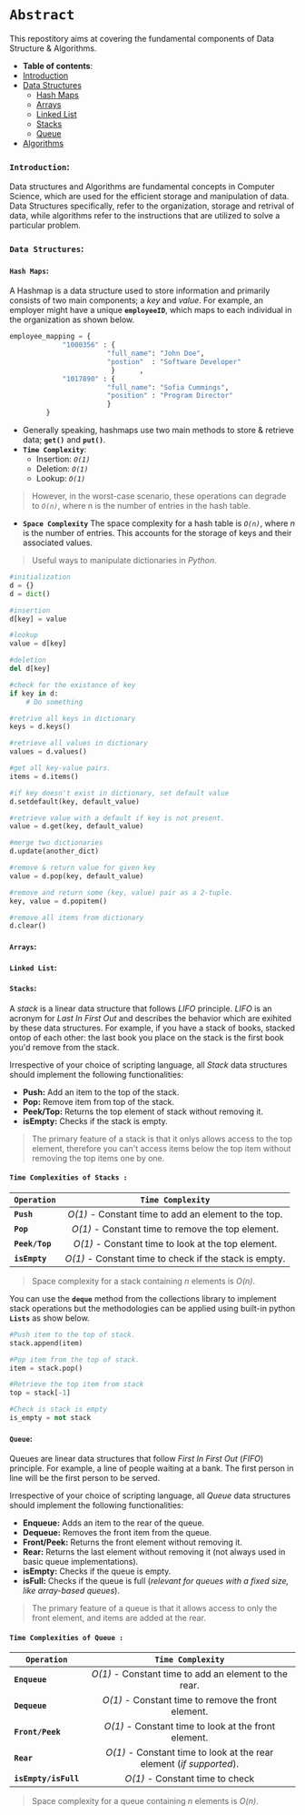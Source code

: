 
# **`Abstract`**

This repostitory aims at covering the fundamental components of Data Structure & Algorithms.

-  **Table of contents**:
  - [Introduction](#introduction)
  - [Data Structures](#data-structures)
    - [Hash Maps](#hash-maps)
    - [ Arrays](#arrays)
    - [Linked List](#linked-list)
    - [ Stacks](#stacks)
    - [ Queue](#queue)
  - [Algorithms](#algorithms)
  



### **`Introduction`**: 

Data structures and Algorithms are fundamental concepts in Computer Science, which are used for the efficient storage and manipulation of data.
Data Structures specifically, refer to the organization, storage and retrival of data, while algorithms refer to the instructions that are utilized to solve a particular problem.





### **`Data Structures`**:


#### **`Hash Maps`**:


A Hashmap is a data structure used to store information and primarily consists of two main components; a *key* and *value*. For example, an employer might have a unique **`employeeID`**, which maps to each individual in the organization as shown below.

```python
employee_mapping = {
             "1000356" : {
                        "full_name": "John Doe",
                        "postion"  : "Software Developer"
                         }      ,
             "1017890" : {
                        "full_name": "Sofia Cummings",
                        "position" : "Program Director"
                        }   
         }
```
- Generally speaking, hashmaps use two main methods to store & retrieve data; **`get()`** and **`put()`**.
- **`Time Complexity`**:
    - Insertion: *`O(1)`*
    - Deletion: *`O(1)`*
    - Lookup: *`O(1)`*

> However, in the worst-case scenario, these operations can degrade to *`O(n)`*, where n is the number of entries in the hash table. 
- **`Space Complexity`**
The space complexity for a hash table is *`O(n)`*, where *n* is the number of entries. This accounts for the storage of keys and their associated values.

> Useful ways to manipulate dictionaries in *Python*.
```python
#initialization
d = {}
d = dict()
```
```python
#insertion
d[key] = value
```
```python
#lookup
value = d[key]

#deletion
del d[key]
```
```python
#check for the existance of key
if key in d:
    # Do something
```
```python
#retrive all keys in dictionary
keys = d.keys()

#retrieve all values in dictionary
values = d.values()

#get all key-value pairs.
items = d.items()
```
```python
#if key doesn't exist in dictionary, set default value
d.setdefault(key, default_value)

#retrieve value with a default if key is not present.
value = d.get(key, default_value)
```
```python
#merge two dictionaries
d.update(another_dict)
```
```python
#remove & return value for given key
value = d.pop(key, default_value)

#remove and return some (key, value) pair as a 2-tuple.
key, value = d.popitem()
```
```python
#remove all items from dictionary
d.clear()
```



#### **`Arrays`**:
#### **`Linked List`**:
#### **`Stacks`**:

A *stack* is a linear data structure that follows *LIFO* principle. *LIFO* is an acronym for *Last In First Out* and describes the behavior which are exihited by these data structures. For example, if you have a stack of books, stacked ontop of each other: the last book you place on the stack is the first book you'd remove from the stack.

Irrespective of your choice of scripting language, all *Stack* data structures should implement the following functionalities:
- **Push:** Add an item to the top of the stack.
- **Pop:** Remove item from top of the stack.
- **Peek/Top:** Returns the top element of stack without removing it.
- **isEmpty:** Checks if the stack is empty.


> The primary feature of a stack is that it onlys allows access to the top element, therefore you can't access items below the top item without removing the top items one by one.

#### **`Time Complexities of Stacks :`**

|         **`Operation`**               |       **`Time Complexity`**                                                 | 
|---------------------------------------|:---------------------------------------------------------------------------:|  
| **`Push`**                            | *O(1)* - Constant time to add an element to the top.                          | 
|  **`Pop`**                            | *O(1)* - Constant time to remove the top element.                             |   
| **`Peek/Top`**                        | *O(1)* - Constant time to look at the top element.                            |
| **`isEmpty`**                         | *O(1)* - Constant time to check if the stack is empty.                        |

> Space complexity for a stack containing *n* elements is  *O(n)*.

You can use the **`deque`** method from the collections library to implement stack operations but the methodologies can be applied using built-in python **`Lists`** as show below.

```python
#Push item to the top of stack.
stack.append(item)
```
```python
#Pop item from the top of stack.
item = stack.pop()
```
```python
#Retrieve the top item from stack
top = stack[-1]
```
```python
#Check is stack is empty
is_empty = not stack
```


#### **`Queue`**:

Queues are linear data structures that follow *First In First Out* (*FIFO*) principle. For example, a line of people waiting at a bank. The first person in line will be the first person to be served.

Irrespective of your choice of scripting language, all *Queue* data structures should implement the following functionalities:
- **Enqueue:** Adds an item to the rear of the queue.
- **Dequeue:** Removes the front item from the queue.
- **Front/Peek:** Returns the front element without removing it.
- **Rear:** Returns the last element without removing it (not always used in basic queue implementations).
- **isEmpty:** Checks if the queue is empty.
- **isFull:** Checks if the queue is full (*relevant for queues with a fixed size, like array-based queues*).

> The primary feature of a queue is that it allows access to only the front element, and items are added at the rear.


#### **`Time Complexities of Queue :`**

|         **`Operation`**               |       **`Time Complexity`**                                                   | 
|---------------------------------------|:-----------------------------------------------------------------------------:|  
| **`Enqueue`**                         | *O(1)* - Constant time to add an element to the rear.                         | 
| **`Dequeue`**                         | *O(1)* - Constant time to remove the front element.                           |   
| **`Front/Peek`**                      | *O(1)* - Constant time to look at the front element.                          |
| **`Rear`**                            | *O(1)* - Constant time to look at the rear element (*if supported*).          |
| **`isEmpty/isFull`**                  | *O(1)* - Constant time to check                                               |


> Space complexity for a queue containing *n* elements is *O(n)*.






